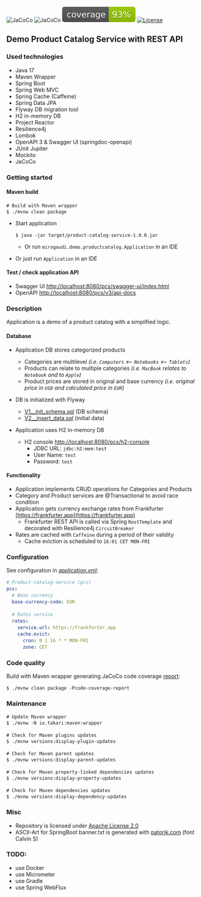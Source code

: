 ![JaCoCo](https://img.shields.io/github/languages/top/mirogaudi/product-catalog-service)
![JaCoCo](https://img.shields.io/github/workflow/status/mirogaudi/product-catalog-service/Java%20CI%20with%20Maven)
![JaCoCo](./.github/badges/jacoco.svg)
[![License](https://img.shields.io/badge/License-Apache_2.0-blue.svg)](https://opensource.org/licenses/Apache-2.0)

## Demo Product Catalog Service with REST API

### Used technologies

- Java 17
- Maven Wrapper
- Spring Boot
- Spring Web MVC
- Spring Cache (Caffeine)
- Spring Data JPA
- Flyway DB migration tool
- H2 in-memory DB
- Project Reactor
- Resilience4j
- Lombok
- OpenAPI 3 & Swagger UI (springdoc-openapi)
- JUnit Jupiter
- Mockito
- JaCoCo

### Getting started

#### Maven build

```shell
# Build with Maven wrapper
$ ./mvnw clean package
```

- Start application
  ```shell
  $ java -jar target/product-catalog-service-1.0.0.jar
  ```
    - Or run `mirogaudi.demo.productcatalog.Application` in an IDE

- Or just run `Application` in an IDE

#### Test / check application API

- Swagger UI [http://localhost:8080/pcs/swagger-ui/index.html](http://localhost:8080/pcs/swagger-ui/index.html)
- OpenAPI [http://localhost:8080/pcs/v3/api-docs](http://localhost:8080/pcs/v3/api-docs)

### Description

Application is a demo of a product catalog with a simplified logic.

#### Database

- Application DB stores categorized products
    - Categories are multilevel *(i.e. `Computers` <-- `Notebooks` <-- `Tablets`)*
    - Products can relate to multiple categories *(i.e. `MacBook` relates to `Notebook` and to `Apple`)*
    - Product prices are stored in original and base currency *(i.e. original price in `USD` and calculated price
      in `EUR`)*


- DB is initialized with Flyway
    - [V1__init_schema.sql](./src/main/resources/db/migration/V1__init_schema.sql) (DB schema)
    - [V2__insert_data.sql](./src/main/resources/db/migration/V2__insert_data.sql) (initial data)


- Application uses H2 in-memory DB
    - H2 console [http://localhost:8080/pcs/h2-console](http://localhost:8080/pcs/h2-console)
        - JDBC URL: `jdbc:h2:mem:test`
        - User Name: `test`
        - Password: `test`

#### Functionality

- Application implements CRUD operations for Categories and Products
- Category and Product services are @Transactional to avoid race condition
- Application gets currency exchange rates from Frankfurter [https://frankfurter.app](https://frankfurter.app)
    - Frankfurter REST API is called via Spring `RestTemplate` and decorated with Resilience4j `CircuitBreaker`
- Rates are cached with `Caffeine` during a period of their validity
    - Cache eviction is scheduled to `16:01 CET MON-FRI`

### Configuration

See configuration in [application.yml](./src/main/resources/application.yml):

```yaml
# Product-catalog-service (pcs)
pcs:
  # Base currency
  base-currency-code: EUR

  # Rates service
  rates:
    service.url: https://frankfurter.app
    cache.evict:
      cron: 0 1 16 * * MON-FRI
      zone: CET
```

### Code quality

Build with Maven wrapper generating JaCoCo code coverage [report](./target/site/jacoco/index.html):

```shell
$ ./mvnw clean package -Pcode-coverage-report
```

### Maintenance

```shell
# Update Maven wrapper
$ ./mvnw -N io.takari:maven:wrapper

# Check for Maven plugins updates
$ ./mvnw versions:display-plugin-updates

# Check for Maven parent updates
$ ./mvnw versions:display-parent-updates

# Check for Maven property-linked dependencies updates
$ ./mvnw versions:display-property-updates

# Check for Maven dependencies updates
$ ./mvnw versions:display-dependency-updates
```

### Misc

- Repository is licensed under [Apache License 2.0](https://www.apache.org/licenses/LICENSE-2.0.html)
- ASCII-Art for SpringBoot banner.txt is generated with [patorjk.com](http://patorjk.com/software/taag) (font Calvin S)

### TODO:

- use Docker
- use Micrometer
- use Gradle
- use Spring WebFlux
